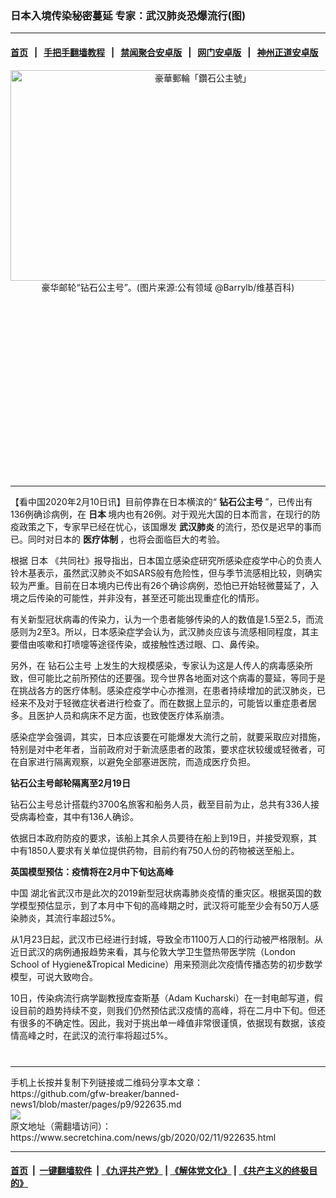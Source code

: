 ### 日本入境传染秘密蔓延 专家：武汉肺炎恐爆流行(图)
------------------------

#### [首页](https://github.com/gfw-breaker/banned-news1/blob/master/README.md) &nbsp;&nbsp;|&nbsp;&nbsp; [手把手翻墙教程](https://github.com/gfw-breaker/guides/wiki) &nbsp;&nbsp;|&nbsp;&nbsp; [禁闻聚合安卓版](https://github.com/gfw-breaker/bn-android) &nbsp;&nbsp;|&nbsp;&nbsp; [网门安卓版](https://github.com/oGate2/oGate) &nbsp;&nbsp;|&nbsp;&nbsp; [神州正道安卓版](https://github.com/SzzdOgate/update) 



<div class="article_right" style="fone-color:#000">
 <p style="text-align:center">
  <img alt="豪華郵輪「鑽石公主號」" src="https://img3.secretchina.com/pic/2020/2-6/p2620792a866874694-ss.jpg" style="height:337px; width:600px"/>
  <br>
   豪华邮轮“钻石公主号”。(图片来源:公有领域 @Barrylb/维基百科)
   <span id="hideid" name="hideid" style="color:red;display:none;">
    <span href="https://www.secretchina.com">
    </span>
   </span>
  </br>
 </p>
 <div id="txt-mid1-t21-2017">
  <ins class="adsbygoogle" data-ad-client="ca-pub-1276641434651360" data-ad-slot="2451032099" style="display:inline-block;width:336px;height:280px">
  </ins>
  

---


  </div>
 </div>
 <p>
  【看中国2020年2月10日讯】目前停靠在日本横滨的“
  <strong>
   钻石公主号
  </strong>
  ”，已传出有136例确诊病例，在
  <strong>
   日本
  </strong>
  境内也有26例。对于观光大国的日本而言，在现行的防疫政策之下，专家早已经在忧心，该国爆发
  <strong>
   <span href="https://www.secretchina.com/news/gb/tag/武汉肺炎" target="_blank">
    武汉肺炎
   </span>
  </strong>
  的流行，恐仅是迟早的事而已。同时对日本的
  <strong>
   医疗体制
  </strong>
  ，也将会面临巨大的考验。
  <span id="hideid" name="hideid" style="color:red;display:none;">
   <span href="https://www.secretchina.com">
   </span>
  </span>
 </p>
 <p>
  根据
  <span href="https://www.secretchina.com/news/gb/tag/日本" target="_blank">
   日本
  </span>
  《共同社》报导指出，日本国立感染症研究所感染症疫学中心的负责人铃木基表示，虽然武汉肺炎不如SARS般有危险性，但与季节流感相比较，则确实较为严重。目前在日本境内已传出有26个确诊病例，恐怕已开始轻微蔓延了，入境之后传染的可能性，并非没有，甚至还可能出现重症化的情形。
 </p>
 <p>
  有关新型冠状病毒的传染力，认为一个患者能够传染的人的数值是1.5至2.5，而流感则为2至3。所以，日本感染症学会认为，武汉肺炎应该与流感相同程度，其主要借由咳嗽和打喷嚏等途径传染，或接触性透过眼、口、鼻传染。
 </p>
 <p>
  另外，在
  <span href="https://www.secretchina.com/news/gb/tag/钻石公主号" target="_blank">
   钻石公主号
  </span>
  上发生的大规模感染，专家认为这是人传人的病毒感染所致，但可能比之前所预估的还要强。现今世界各地面对这个病毒的蔓延，等同于是在挑战各方的医疗体制。感染症疫学中心亦推测，在患者持续增加的武汉肺炎，已经来不及对于轻微症状者进行检查了。而在数据上显示的，可能皆以重症患者居多。且医护人员和病床不足方面，也致使医疗体系崩溃。
 </p>
 <p>
  感染症学会强调，其实，日本应该要在可能爆发大流行之前，就要采取应对措施，特别是对中老年者，当前政府对于新流感患者的政策，要求症状较缓或轻微者，可在自家进行隔离观察，以避免全部塞进医院，而造成医疗负担。
 </p>
 <p>
  <strong>
   钻石公主号邮轮隔离至2月19日
  </strong>
 </p>
 <p>
  钻石公主号总计搭载约3700名旅客和船务人员，截至目前为止，总共有336人接受病毒检查，其中有136人确诊。
 </p>
 <p>
  依据日本政府防疫的要求，该船上其余人员要待在船上到19日，并接受观察，其中有1850人要求有关单位提供药物，目前约有750人份的药物被送至船上。
 </p>
 <p>
  <strong>
   英国模型预估：疫情将在2月中下旬达高峰
  </strong>
 </p>
 <p>
  <span href="https://www.secretchina.com" target="_blank">
   中国
  </span>
  湖北省武汉市是此次的2019新型冠状病毒肺炎疫情的重灾区。根据英国的数学模型预估显示，到了本月中下旬的高峰期之时，武汉将可能至少会有50万人感染肺炎，其流行率超过5%。
 </p>
 <p>
  从1月23日起，武汉市已经进行封城，导致全市1100万人口的行动被严格限制。从近日武汉的病例通报趋势来看，其与伦敦大学卫生暨热带医学院（London School of Hygiene&amp;Tropical Medicine）用来预测此次疫情传播态势的初步数学模型，可说大致吻合。
 </p>
 <p>
  10日，传染病流行病学副教授库查斯基（Adam Kucharski）在一封电邮写道，假设目前的趋势持续不变，则我们仍然预估武汉疫情的高峰，将在二月中下旬。但还有很多的不确定性。因此，我对于挑出单一峰值非常很谨慎，依据现有数据，该疫情高峰之时，在武汉的流行率将超过5%。
  <center>
   <div>
    <div id="txt-mid2-t22-2017" style="display: block;  max-height: 351px;  overflow: hidden;">
     <div id="SC-21xxx">
     </div>
     <ins class="adsbygoogle" data-ad-client="ca-pub-1276641434651360" data-ad-format="auto" data-ad-slot="4301710469" data-full-width-responsive="true" style="display:block">
     </ins>
    </div>
   </div>
  </center>
  <div style="padding-top:12px;">
  </div>
 </p>
</div>

<hr/>
手机上长按并复制下列链接或二维码分享本文章：<br/>
https://github.com/gfw-breaker/banned-news1/blob/master/pages/p9/922635.md <br/>
<a href='https://github.com/gfw-breaker/banned-news1/blob/master/pages/p9/922635.md'><img src='https://github.com/gfw-breaker/banned-news1/blob/master/pages/p9/922635.md.png'/></a> <br/>
原文地址（需翻墙访问）：https://www.secretchina.com/news/gb/2020/02/11/922635.html


------------------------
#### [首页](https://github.com/gfw-breaker/banned-news1/blob/master/README.md) &nbsp;|&nbsp; [一键翻墙软件](https://github.com/gfw-breaker/nogfw/blob/master/README.md) &nbsp;| [《九评共产党》](https://github.com/gfw-breaker/9ping.md/blob/master/README.md#九评之一评共产党是什么) | [《解体党文化》](https://github.com/gfw-breaker/jtdwh.md/blob/master/README.md) | [《共产主义的终极目的》](https://github.com/gfw-breaker/gczydzjmd.md/blob/master/README.md)


<img src='http://gfw-breaker.win/banned-news/pages/p9/922635.md' width='0px' height='0px'/>